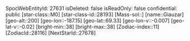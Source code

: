 ﻿---
location: [69.33,-187.15,200]
type: Station
tags:
- astro/Star

---
SpocWebEntityId: 27631
isDeleted: false
isReadOnly: false
confidential: public
[star-class::M0]
[star-class-id::28193]
[Mass-sol::]
[name::Giauzar]
[geo-alt::200]
[geo-lon::-187.15]
[geo-lat::69.33]
[geo-lon-v::-0.007]
[geo-lat-v::-0.02]
[bright-min::38]
[bright-max::38]
[Zodiac-index::11]
[ZodiacId::28116]
[NextStarId::27678]


